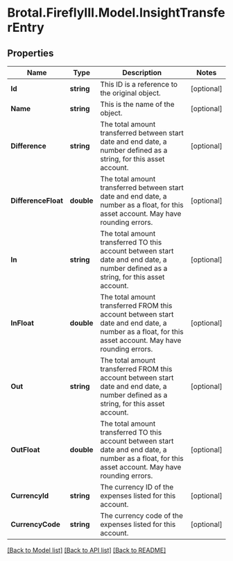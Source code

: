 # Brotal.FireflyIII.Model.InsightTransferEntry

## Properties

Name | Type | Description | Notes
------------ | ------------- | ------------- | -------------
**Id** | **string** | This ID is a reference to the original object. | [optional] 
**Name** | **string** | This is the name of the object. | [optional] 
**Difference** | **string** | The total amount transferred between start date and end date, a number defined as a string, for this asset account. | [optional] 
**DifferenceFloat** | **double** | The total amount transferred between start date and end date, a number as a float, for this asset account. May have rounding errors. | [optional] 
**In** | **string** | The total amount transferred TO this account between start date and end date, a number defined as a string, for this asset account. | [optional] 
**InFloat** | **double** | The total amount transferred FROM this account between start date and end date, a number as a float, for this asset account. May have rounding errors. | [optional] 
**Out** | **string** | The total amount transferred FROM this account between start date and end date, a number defined as a string, for this asset account. | [optional] 
**OutFloat** | **double** | The total amount transferred TO this account between start date and end date, a number as a float, for this asset account. May have rounding errors. | [optional] 
**CurrencyId** | **string** | The currency ID of the expenses listed for this account. | [optional] 
**CurrencyCode** | **string** | The currency code of the expenses listed for this account. | [optional] 

[[Back to Model list]](../../README.md#documentation-for-models) [[Back to API list]](../../README.md#documentation-for-api-endpoints) [[Back to README]](../../README.md)

